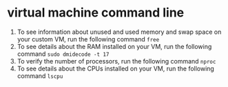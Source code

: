 # virtual machine command line

1. To see information about unused and used memory and swap space on your custom VM, run the following command `free`
2. To see details about the RAM installed on your VM, run the following command `sudo dmidecode -t 17`
3. To verify the number of processors, run the following command `nproc`
4. To see details about the CPUs installed on your VM, run the following command `lscpu`
